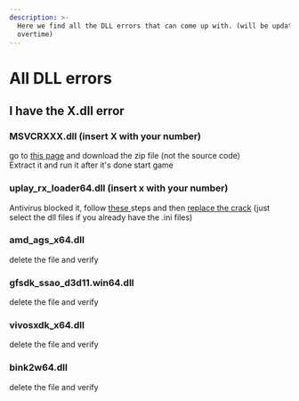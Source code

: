 ```yaml
---
description: >-
  Here we find all the DLL errors that can come up with. (will be updated
  overtime)
---
```


# All DLL errors

## I have the X.dll error

### MSVCRXXX.dll (insert X with your number)

go to [this page](https://github.com/abbodi1406/vcredist/releases/tag/v0.56.0) and download the zip file (not the source code)\
Extract it and run it after it's done start game

### uplay\_rx\_loader64.dll (insert x with your number)

Antivirus blocked it, follow [these ](antivirus.md#how-to-make-an-excpetion-exclusion)steps and then [replace the crack](the-game-r6.md#my-old-siege-version-opens-the-current-version-or-ubisoft-connect) (just select the dll files if you already have the .ini files)

### amd\_ags\_x64.dll

delete the file and verify

### gfsdk\_ssao\_d3d11.win64.dll

delete the file and verify

### vivosxdk\_x64.dll

delete the file and verify

### bink2w64.dll

delete the file and verify
